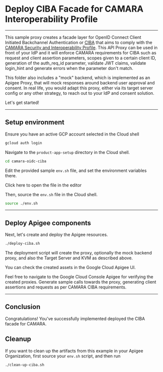# Deploy CIBA Facade for CAMARA Interoperability Profile

---

This sample proxy creates a facade layer for OpenID Connect Client Initiated Backchannel Authentication or [CIBA](https://openid.net/specs/openid-client-initiated-backchannel-authentication-core-1_0.html) that aims to comply with the [CAMARA Security and Interoperability Profile](https://github.com/camaraproject/IdentityAndConsentManagement/blob/main/documentation/CAMARA-Security-Interoperability.md). This API Proxy can be used in front of your IdP and it will enforce CAMARA requirements for CIBA such as request and client assertion parameters, scopes given to a certain client ID, generation of the auth_req_id parameter, validate JWT claims, validate login_hint and generate errors when the parameter don't match.

This folder also includes a "mock" backend, which is implemented as an Apigee Proxy, that will mock responses around backend user approval and consent. In real life, you would adapt this proxy, either via its target server config or any other strategy, to reach out to your IdP and consent solution.

Let's get started!

---

## Setup environment

Ensure you have an active GCP account selected in the Cloud shell

```sh
gcloud auth login
```

Navigate to the `product-app-setup` directory in the Cloud shell.

```sh
cd camara-oidc-ciba
```

Edit the provided sample `env.sh` file, and set the environment variables there.

Click <walkthrough-editor-open-file filePath="camara-oidc-ciba/env.sh">here</walkthrough-editor-open-file> to open the file in the editor

Then, source the `env.sh` file in the Cloud shell.

```sh
source ./env.sh
```

---

## Deploy Apigee components

Next, let's create and deploy the Apigee resources.

```sh
./deploy-ciba.sh
```

The deployment script will create the proxy, optionally the mock backend proxy, and also the Target Server and KVM as described above.

You can check the created assets in the Google Cloud Apigee UI.

Feel free to navigate to the Google Cloud Console Apigee for verifying the created proxies. Generate sample calls towards the proxy, generating client assertions and requests as per CAMARA CIBA requirements.

---

## Conclusion

<walkthrough-conclusion-trophy></walkthrough-conclusion-trophy>

Congratulations! You've successfully implemented deployed the CIBA facade for CAMARA.

<walkthrough-inline-feedback></walkthrough-inline-feedback>

## Cleanup

If you want to clean up the artifacts from this example in your Apigee Organization, first source your `env.sh` script, and then run

```bash
./clean-up-ciba.sh
```
